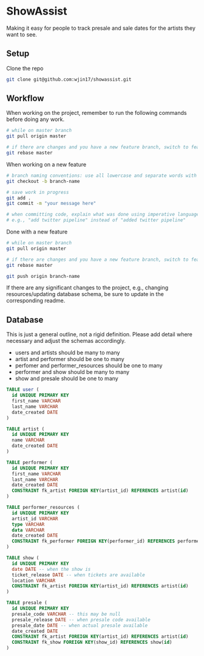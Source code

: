# ShowAssist

Making it easy for people to track presale and sale dates for the artists they want to see.

## Setup

Clone the repo

```bash
git clone git@github.com:wjin17/showassist.git
```

## Workflow

When working on the project, remember to run the following commands before doing any work.

```bash
# while on master branch
git pull origin master

# if there are changes and you have a new feature branch, switch to feature branch
git rebase master
```

When working on a new feature

```bash
# branch naming conventions: use all lowercase and separate words with a dash
git checkout -b branch-name

# save work in progress
git add .
git commit -m "your message here"

# when committing code, explain what was done using imperative language,
# e.g., "add twitter pipeline" instead of "added twitter pipeline"
```

Done with a new feature

```bash
# while on master branch
git pull origin master

# if there are changes and you have a new feature branch, switch to feature branch
git rebase master

git push origin branch-name
```

If there are any significant changes to the project, e.g., changing resources/updating database schema, be sure to update in the corresponding readme.

## Database

This is just a general outline, not a rigid definition. Please add detail where necessary and adjust the schemas accordingly.

- users and artists should be many to many
- artist and performer should be one to many
- perfomer and performer_resources should be one to many
- performer and show should be many to many
- show and presale should be one to many

```sql
TABLE user (
  id UNIQUE PRIMARY KEY
  first_name VARCHAR
  last_name VARCHAR
  date_created DATE
)

TABLE artist (
  id UNIQUE PRIMARY KEY
  name VARCHAR
  date_created DATE
)

TABLE performer (
  id UNIQUE PRIMARY KEY
  first_name VARCHAR
  last_name VARCHAR
  date_created DATE
  CONSTRAINT fk_artist FOREIGN KEY(artist_id) REFERENCES artist(id)
)

TABLE performer_resources (
  id UNIQUE PRIMARY KEY
  artist_id VARCHAR
  type VARCHAR
  data VARCHAR
  date_created DATE
  CONSTRAINT fk_performer FOREIGN KEY(performer_id) REFERENCES performer(id)
)

TABLE show (
  id UNIQUE PRIMARY KEY
  date DATE -- when the show is
  ticket_release DATE -- when tickets are available
  location VARCHAR
  CONSTRAINT fk_artist FOREIGN KEY(artist_id) REFERENCES artist(id)
)

TABLE presale (
  id UNIQUE PRIMARY KEY
  presale_code VARCHAR -- this may be null
  presale_release DATE -- when presale code available
  presale_date DATE -- when actual presale available
  date_created DATE
  CONSTRAINT fk_artist FOREIGN KEY(artist_id) REFERENCES artist(id)
  CONSTRAINT fk_show FOREIGN KEY(show_id) REFERENCES show(id)
)

```
